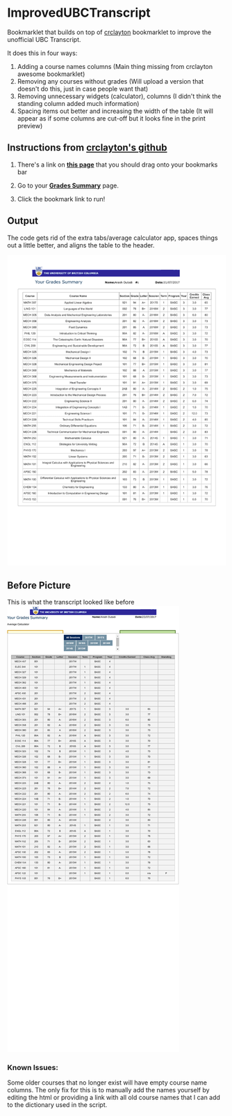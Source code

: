 # ImprovedUBCTranscript
Bookmarklet that builds on top of [crclayton](https://github.com/crclayton) bookmarklet to improve the unofficial UBC Transcript.

It does this in four ways:
1. Adding a course names columns (Main thing missing from crclayton awesome bookmarklet)
2. Removing any courses without grades (Will upload a version that doesn't do this, just in case people want that)
3. Removing unnecessary widgets (calculator), columns (I didn't think the standing column added much information)
4. Spacing items out better and increasing the width of the table (It will appear as if some columns are cut-off but it looks fine in the print preview)

## Instructions from [crclayton's github](https://github.com/crclayton/ubc-unofficial-transcript-exporter)

1. There's a link on [**this page**](http://arashout.site/improvedUBCTranscript.html) that you should drag onto your bookmarks bar

2. Go to your [**Grades Summary**](https://ssc.adm.ubc.ca/sscportal/servlets/SRVSSCFramework?function=SessGradeRpt) page.

3. Click the bookmark link to run!

## Output

The code gets rid of the extra tabs/average calculator app, spaces things out a little better, and aligns the table to the header. 

![Improved Transcript Example](./TranscriptImprovedExample.png "Improved Transcript Example")

## Before Picture

This is what the transcript looked like before
![Before Transcript Example](./Before.png "Before Transcript Example")

### Known Issues:
Some older courses that no longer exist will have empty course name columns. 
The only fix for this is to manually add the names yourself by editing the html 
or providing a link with all old course names that I can add to the dictionary used in the script. 
